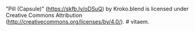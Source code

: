 "Pill (Capsule)" (https://skfb.ly/oDSuQ) by Kroko.blend is licensed under Creative Commons Attribution (http://creativecommons.org/licenses/by/4.0/).
#   v i t a e m .  
 